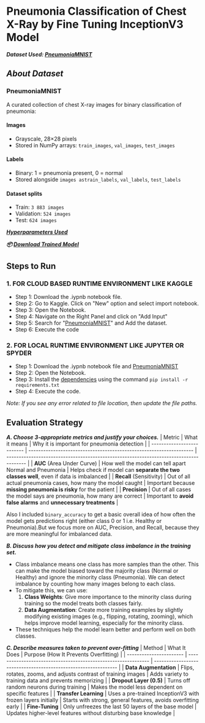 # Pneumonia Classification of Chest X-Ray by Fine Tuning InceptionV3 Model

***Dataset Used: [PneumoniaMNIST](https://www.kaggle.com/datasets/rijulshr/pneumoniamnist)***

## ***About Dataset***

### **PneumoniaMNIST**
A curated collection of chest X-ray images for binary classification of pneumonia:
#### Images
- Grayscale, 28×28 pixels
- Stored in NumPy arrays: ```train_images```, ```val_images```, ```test_images```
#### Labels
- Binary: 1 = pneumonia present, 0 = normal
- Stored alongside ```images astrain_labels```, ```val_labels```, ```test_labels```
#### Dataset splits
- Train: ```3 883 images```
- Validation: ```524 images```
- Test: ```624 images```

***[Hyperparameters Used](https://github.com/shuvamR/Pneumonia_Classification-Chest_X-Ray/blob/main/note.md)***

***📦 [Download Trained Model](https://drive.google.com/file/d/1C3T76jAtco3kPs69T0waUXIwzm-dELcT/view?usp=sharing)***
## Steps to Run

### 1. FOR CLOUD BASED RUNTIME ENVIRONMENT LIKE KAGGLE
* Step 1: Download the .iypnb notebook file.
* Step 2: Go to Kaggle. Click on "New" option and select import notebook.
* Step 3: Open the Notebook.
* Step 4: Navigate on the Right Panel and click on "Add Input"
* Step 5: Search for "[PneumoniaMNIST](https://www.kaggle.com/datasets/rijulshr/pneumoniamnist)" and Add the dataset.
* Step 6: Execute the code
  
### 2. FOR LOCAL RUNTIME ENVIRONMENT LIKE JUPYTER OR SPYDER
*  Step 1: Download the .iypnb notebook file and [PneumoniaMNIST](https://www.kaggle.com/datasets/rijulshr/pneumoniamnist)
*  Step 2: Open the Notebook.
*  Step 3: Install the [dependencies](https://github.com/shuvamR/Pneumonia_Classification-Chest_X-Ray/blob/main/requirements.txt) using the command ```pip install -r requirements.txt```
*  Step 4: Execute the code.

*Note: If you see any error related to file location, then update the file paths.*


## Evaluation Strategy 

***A. Choose 3-appropriate metrics and justify your choices.***
| Metric                     | What it means                                    | Why it is important for pneumonia detection                                            |
| -------------------------- | ------------------------------------------------------------------- | -------------------------------------------------------------------------------------- |
| **AUC** (Area Under Curve) | How well the model can tell apart Normal and Pneumonia              | Helps check if model can **separate the two classes well**, even if data is imbalanced |
| **Recall** (Sensitivity)   | Out of all actual pneumonia cases, how many the model caught        | Important because **missing pneumonia is risky** for the patient                       |
| **Precision**              | Out of all cases the model says are pneumonia, how many are correct | Important to **avoid false alarms** and **unnecessary treatments**                     |

Also I included ```binary_accuracy``` to get a basic overall idea of how often the model gets predictions right (either class 0 or 1 i.e. Healthy or Pneumonia).But we focus more on AUC, Precision, and Recall, because they are more meaningful for imbalanced data.

***B. Discuss how you detect and mitigate class imbalance in the training set.***
* Class imbalance means one class has more samples than the other. This can make the model biased toward the majority class (Normal or Healthy) and ignore the minority class (Pneumonia). We can detect imbalance by counting how many images belong to each class.
* To mitigate this, we can use:
    1. **Class Weights**: Give more importance to the minority class during training so the model treats both classes fairly.
    2. **Data Augmentation**: Create more training examples by slightly modifying existing images (e.g., flipping, rotating, zooming), which helps improve model learning, especially for the minority class.
* These techniques help the model learn better and perform well on both classes.

***C. Describe measures taken to prevent over-fitting***
| Method                  | What It Does                            | Purpose (How It Prevents Overfitting)                           |
| ----------------------- | -------------------------------------------------------------- | --------------------------------------------------------------- |
| **Data Augmentation**   | Flips, rotates, zooms, and adjusts contrast of training images | Adds variety to training data and prevents memorizing           |
| **Dropout Layer (0.5)** | Turns off random neurons during training                       | Makes the model less dependent on specific features             |
| **Transfer Learning**   | Uses a pre-trained InceptionV3 with frozen layers initially    | Starts with strong, general features, avoids overfitting early  |
| **Fine-Tuning** | Only unfreezes the last 50 layers of the base model            | Updates higher-level features without disturbing base knowledge |



